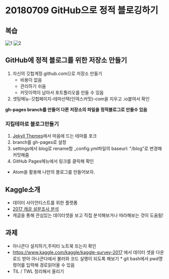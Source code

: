 # 20180709 GitHub으로 정적 블로깅하기

## 복습

![1](https://user-images.githubusercontent.com/40629153/42447852-3c6001ca-83b6-11e8-8faa-61568f121420.PNG)
![2](https://user-images.githubusercontent.com/40629153/42447858-3f50c888-83b6-11e8-86ea-11a9a9425bbc.PNG)


## GitHub에 정적 블로그를 위한 저장소 만들기
1. 자신의 깃헙계정.github.com으로 저장소 만들기
   - 비용이 없음
   - 관리하기 쉬움
   - 커밋이력이 남아서 포트폴리오를 만들 수 있음
2. 셋팅메뉴-깃헙페이지-테마선택(인덱스커밋)-com을 지우고 .io붙여서 확인

**gh-pages branch를 만들어 다른 저장소의 파일을 정적블로그로 만들수 있음**


### 지킬테마로 블로그만들기
1. [Jekyll Themes](http://jekyllthemes.org/)에서 마음에 드는 테마를 포크
2. branch를 gh-pages로 설정
3. settings에서 blog로 rename함 _config.yml파일의 baseurl: "/blog"로 변경해 커밋해줌
4. GitHub Pages메뉴에서 링크를 클릭해 확인
- Atom을 활용해 나만의 블로그를 만들어보자.


## Kaggle소개
- 데이터 사이언티스트를 위한 플랫폼
- [2017 캐글 설문조사 분석](https://colab.research.google.com/drive/10SuqOyUNbDDlYOQQqueMTlkNqrX7BjlS#scrollTo=01yrTtpiUMWl) 
- 캐글을 통해 관심있는 데이터셋을 보고 직접 분석해보거나 따라해보는 것이 도움됨!


## 과제
- 아나콘다 설치하기,주피터 노트북 뜨는지 확인
- https://www.kaggle.com/kaggle/kaggle-survey-2017 에서 데이터 셋을 다운로드 받아 아나콘다에서 불러와 코드 실행이 되도록 해보기
      * git bash에서 pwd명령어를 입력해 경로읽어올 수 있음   
- TIL / TWL 정리해서 올리기
